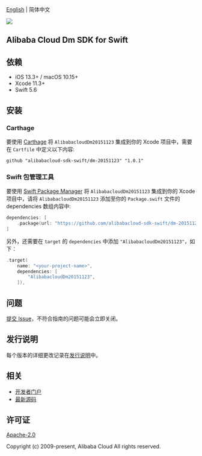 [English](README.md) | 简体中文

![](https://aliyunsdk-pages.alicdn.com/icons/AlibabaCloud.svg)

## Alibaba Cloud Dm SDK for Swift

## 依赖

- iOS 13.3+ / macOS 10.15+
- Xcode 11.3+
- Swift 5.6

## 安装

### Carthage

要使用 [Carthage](https://github.com/Carthage/Carthage) 将 `AlibabacloudDm20151123` 集成到你的 Xcode 项目中，需要在 `Cartfile` 中定义以下内容:

```ogdl
github "alibabacloud-sdk-swift/dm-20151123" "1.0.1"
```

### Swift 包管理工具

要使用 [Swift Package Manager](https://swift.org/package-manager/) 将 `AlibabacloudDm20151123` 集成到你的 Xcode 项目中，请将 `AlibabacloudDm20151123` 添加至你的 `Package.swift` 文件的 dependencies 数组内容中:

```swift
dependencies: [
    .package(url: "https://github.com/alibabacloud-sdk-swift/dm-20151123.git", from: "1.0.1")
]
```

另外，还需要在 `target` 的 `dependencies` 中添加 `"AlibabacloudDm20151123"`，如下：

```swift
.target(
    name: "<your-project-name>",
    dependencies: [
        "AlibabacloudDm20151123",
    ]),
```

## 问题

[提交 Issue](https://github.com/alibabacloud-sdk-swift/dm-20151123/issues/new)，不符合指南的问题可能会立即关闭。

## 发行说明

每个版本的详细更改记录在[发行说明](./ChangeLog.txt)中。

## 相关

* [开发者门户](https://next.api.aliyun.com/home)
* [最新源码](https://github.com/alibabacloud-sdk-swift/dm-20151123)

## 许可证

[Apache-2.0](http://www.apache.org/licenses/LICENSE-2.0)

Copyright (c) 2009-present, Alibaba Cloud All rights reserved.
